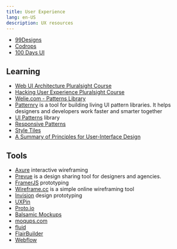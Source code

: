 ```yaml
---
title: User Experience
lang: en-US
description: UX resources
---
```


* [99Designs](https://99designs.com/)
* [Codrops](http://tympanus.net/codrops/)
* [100 Days UI](http://www.100daysui.com/)

## Learning

* [Web UI Architecture Pluralsight Course](http://www.pluralsight.com/courses/web-ui-architecture)
* [Hacking User Experience Pluralsight Course](http://www.pluralsight.com/courses/hacking-user-experience)
* [Welie.com - Patterns Library](http://welie.com/)
* [Patternry](http://patternry.com/) is a tool for building living UI pattern libraries. It helps designers and developers work faster and smarter together
* [UI Patterns](http://ui-patterns.com/) library
* [Responsive Patterns](https://responsivedesign.is/patterns)
* [Style Tiles](http://styletil.es/)
* [A Summary of Principles for User-Interface Design](http://www.sylvantech.com/~talin/projects/ui_design.html)

## Tools

* [Axure](http://www.axure.com/) interactive wireframing
* [Prevue](https://prevue.it/) is a design sharing tool for designers and agencies.
* [FramerJS](http://framerjs.com/) prototyping
* [Wireframe.cc](https://wireframe.cc/) is a simple online wireframing tool
* [Invision](http://www.invisionapp.com/) design prototyping
* [UXPin](https://www.uxpin.com/)
* [Proto.io](https://proto.io/)
* [Balsamic Mockups](https://balsamiq.com/products/mockups/)
* [moqups.com](https://moqups.com/)
* [fluid](https://www.fluidui.com/)
* [FlairBuilder](http://flairbuilder.com/)
* [Webflow](https://flexbox.webflow.com/)

